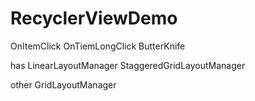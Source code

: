 # RecyclerViewDemo
OnItemClick
OnTiemLongClick
ButterKnife

has
LinearLayoutManager
StaggeredGridLayoutManager

other
GridLayoutManager
